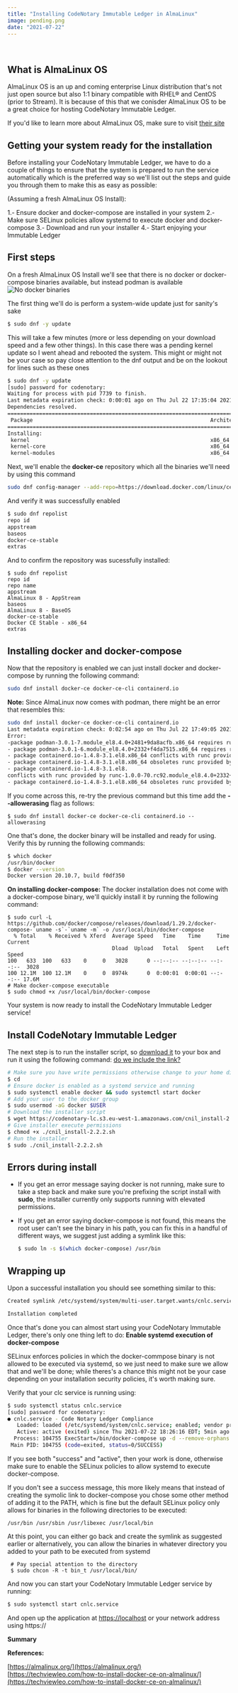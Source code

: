 ```yaml
---
title: "Installing CodeNotary Immutable Ledger in AlmaLinux"
image: pending.png
date: "2021-07-22"
---
```


 

<!-- ![Global Verification Blockchain Based Code Signing](/images/blog/Global-Verification-Blockchain-Based-Code-Signing-300x232.png) -->

## **What is AlmaLinux OS**

AlmaLinux OS is an up and coming enterprise Linux distribution that's not just open source but also 1:1 binary compatible with RHEL® and CentOS (prior to Stream). It is because of this that we conisder AlmaLinux OS to be a great choice for hosting CodeNotary Immutable Ledger.

If you'd like to learn more about AlmaLinux OS, make sure to visit [their site](https://almalinux.org/)

## **Getting your system ready for the installation**

Before installing your CodeNotary Immutable Ledger, we have to do a couple of things to ensure that the system is prepared to run the service automatically which is the preferred way so we'll list out the steps and guide you through them to make this as easy as possible:

(Assuming a fresh AlmaLinux OS Install):

1.- Ensure docker and docker-compose are installed in your system
2.- Make sure SELinux policies allow systemd to execute docker and docker-compose
3.- Download and run your installer
4.- Start enjoying your Immutable Ledger

## **First steps**

On a fresh AlmaLinux OS Install we'll see that there is no docker or docker-compose binaries available, but instead podman is available
![No docker binaries](/images/blog/almalinux-no-docker.png)

The first thing we'll do is perform a system-wide update just for sanity's sake

```bash
$ sudo dnf -y update
```


This will take a few minutes (more or less depending on your download speed and a few other things). In this case there was a pending kernel update so I went ahead and rebooted the system. This might or might not be your case so pay close attention to the dnf output and be on the lookout for lines such as these ones


```bash
$ sudo dnf -y update
[sudo] password for codenotary:
Waiting for process with pid 7739 to finish.
Last metadata expiration check: 0:00:01 ago on Thu Jul 22 17:35:04 2021.
Dependencies resolved.
=====================================================================================================================================================================================================================================
 Package                                                        Architecture                            Version                                                                     Repository                                  Size
=====================================================================================================================================================================================================================================
Installing:
 kernel                                                         x86_64                                  4.18.0-305.10.2.el8_4                                                       baseos                                     5.9 M
 kernel-core                                                    x86_64                                  4.18.0-305.10.2.el8_4                                                       baseos                                      36 M
 kernel-modules                                                 x86_64                                  4.18.0-305.10.2.el8_4                                                       baseos                                      28 M
```

Next, we'll enable the **docker-ce** repository which all the binaries we'll  need by using this command

```bash
sudo dnf config-manager --add-repo=https://download.docker.com/linux/centos/docker-ce.repo
```

And verify it was successfully enabled
```bash
$ sudo dnf repolist
repo id                                                                                                       repo name
appstream                                                                                                     AlmaLinux 8 - AppStream
baseos                                                                                                        AlmaLinux 8 - BaseOS
docker-ce-stable                                                                                              Docker CE Stable - x86_64
extras                                                                                                        AlmaLinux 8 - Extras

```

And to confirm the repository was sucessfully installed:

```
$ sudo dnf repolist
repo id                                                                                                       repo name
appstream                                                                                                     AlmaLinux 8 - AppStream
baseos                                                                                                        AlmaLinux 8 - BaseOS
docker-ce-stable                                                                                              Docker CE Stable - x86_64
extras
```

## **Installing docker and docker-compose**
Now that the repository is enabled we can just install docker and docker-compose by running the following command:

```bash
sudo dnf install docker-ce docker-ce-cli containerd.io
```

**Note:** Since AlmaLinux now comes with podman, there might be an error that resembles this:

```bash
sudo dnf install docker-ce docker-ce-cli containerd.io
Last metadata expiration check: 0:02:54 ago on Thu Jul 22 17:49:05 2021.
Error:
-package podman-3.0.1-7.module_el8.4.0+2481+9da8acfb.x86_64 requires runc >= 1.0.0-57, but none of the providers can be installed
- package podman-3.0.1-6.module_el8.4.0+2332+f4da7515.x86_64 requires runc >= 1.0.0-57, but none of the providers can be installed
- package containerd.io-1.4.8-3.1.el8.x86_64 conflicts with runc provided by runc-1.0.0-73.rc93.module_el8.4.0+2481+9da8acfb.x86_64
- package containerd.io-1.4.8-3.1.el8.x86_64 obsoletes runc provided by runc-1.0.0-73.rc93.module_el8.4.0+2481+9da8acfb.x86_64
- package containerd.io-1.4.8-3.1.el8.
conflicts with runc provided by runc-1.0.0-70.rc92.module_el8.4.0+2332+f4da7515.x86_64
- package containerd.io-1.4.8-3.1.el8.x86_64 obsoletes runc provided by runc-1.0.0-70.rc92.module_el8.4.0+2332+f4da7515.x86_64
```
If you come across this, re-try the previous command but this time add the **--allowerasing** flag as follows:

```
$ sudo dnf install docker-ce docker-ce-cli containerd.io --allowerasing
```
One that's done, the docker binary will be installed and ready for using. Verify this by running the following commands:

```bash
$ which docker
/usr/bin/docker
$ docker --version
Docker version 20.10.7, build f0df350
```

**On installing docker-compose:** The docker installation does not come with a docker-compose binary, we'll quickly install it by running the following command:
```
$ sudo curl -L https://github.com/docker/compose/releases/download/1.29.2/docker-compose-`uname -s`-`uname -m` -o /usr/local/bin/docker-compose
  % Total    % Received % Xferd  Average Speed   Time    Time     Time  Current
                                 Dload  Upload   Total   Spent    Left  Speed
100   633  100   633    0     0   3028      0 --:--:-- --:--:-- --:--:--  3028
100 12.1M  100 12.1M    0     0  8974k      0  0:00:01  0:00:01 --:--:-- 17.6M
# Make docker-compose executable
$ sudo chmod +x /usr/local/bin/docker-compose
```

Your system is now ready to install the CodeNotary Immutable Ledger service!


## **Install CodeNotary Immutable Ledger**

The next step is to run the installer script, so [download it](https://codenotary-lc.s3.eu-west-1.amazonaws.com/cnil_install-2.2.2.sh) to your box and run it using the following command:
[do we include the link?]()

```bash
# Make sure you have write permissions otherwise change to your home directory
$ cd
# Ensure docker is enabled as a systemd service and running
$ sudo systemctl enable docker && sudo systemctl start docker
# Add your user to the docker group
$ sudo usermod -aG docker $USER
# Download the installer script
$ wget https://codenotary-lc.s3.eu-west-1.amazonaws.com/cnil_install-2.2.2.sh
# Give installer execute permissions
$ chmod +x ./cnil_install-2.2.2.sh
# Run the installer
$ sudo ./cnil_install-2.2.2.sh

```
## **Errors during install** 

* If you get an error message saying docker is not running, make sure to take a step back and make sure you're prefixing the script install with **sudo**, the installer currently only supports running with elevated permissions.

* If you get an error saying docker-compose is not found, this means the root user can't see the binary in his path, you can fix this in a handful of different ways, we suggest just adding a symlink like this:
    ```bash
    $ sudo ln -s $(which docker-compose) /usr/bin
    ```

## Wrapping up

Upon a successful installation you should see something similar to this:

```bash
Created symlink /etc/systemd/system/multi-user.target.wants/cnlc.service → /etc/systemd/system/cnlc.service.

Installation completed
```

Once that's done you can almost start using your CodeNotary Immutable Ledger, there's only one thing left to do: **Enable systemd execution of docker-compose**

SELinux enforces policies in which the docker-commpose binary is not allowed to be executed via systemd, so we just need to make sure we allow that and we'll be done; while theres's a chance this might not be your case depending on your installation security policies, it's worth making sure.

Verify that your clc service is running using:
```bash
$ sudo systemctl status cnlc.service
[sudo] password for codenotary:
● cnlc.service - Code Notary Ledger Compliance
   Loaded: loaded (/etc/systemd/system/cnlc.service; enabled; vendor preset: disabled)
   Active: active (exited) since Thu 2021-07-22 18:26:16 EDT; 5min ago
  Process: 104755 ExecStart=/bin/docker-compose up -d --remove-orphans (code=exited, status=0/SUCCESS)
 Main PID: 104755 (code=exited, status=0/SUCCESS)
```

If you see both "success" and "active", then your work is done, otherwise make sure to enable the SELinux policies to allow systemd to execute docker-compose.

If you don't see a success message, this more likely means that instead of creating the symolic link to docker-compose you chose some other method of adding it to the PATH, which is fine but the default SELinux policy only allows for binaries in the following directories to be executed:
```
/usr/bin /usr/sbin /usr/libexec /usr/local/bin
```

At this point, you can either go back and create the symlink as suggested earlier or alternatively, you can allow the binaries in whatever directory you added to your path to be executed from systemd

```
 # Pay special attention to the directory
 $ sudo chcon -R -t bin_t /usr/local/bin/
```

And now you can start your CodeNotary Immutable Ledger service by running:
```bash
$ sudo systemctl start cnlc.service
```

And open up the application at [https://localhost](https://localhost) or your network address using https://<dnsname-or-ip>

**Summary**


**References:**

[https://almalinux.org/](https://almalinux.org/)
[https://techviewleo.com/how-to-install-docker-ce-on-almalinux/](https://techviewleo.com/how-to-install-docker-ce-on-almalinux/)
